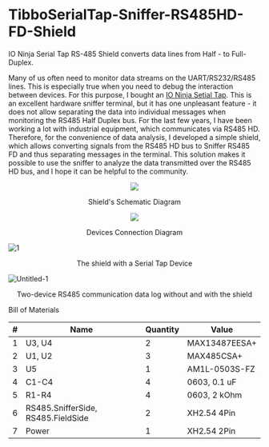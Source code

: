 # TibboSerialTap-Sniffer-RS485HD-FD-Shield
IO Ninja Serial Tap RS-485 Shield converts data lines from Half - to Full-Duplex.

Many of us often need to monitor data streams on the UART/RS232/RS485 lines. This is especially true when you need to debug the interaction between devices. For this purpose, I bought an [IO Ninja Setial Tap](https://tibbo.com/store/ninja/ninja-serial-tap.html "IO Ninja Serial Tap"). This is an excellent hardware sniffer terminal, but it has one unpleasant feature - it does not allow separating the data into individual messages when monitoring the RS485 Half Duplex bus. For the last few years, I have been working a lot with industrial equipment, which communicates via RS485 HD. Therefore, for the convenience of data analysis, I developed a simple shield, which allows converting signals from the RS485 HD bus to Sniffer RS485 FD and thus separating messages in the terminal. This solution makes it possible to use the sniffer to analyze the data transmitted over the RS485 HD bus, and I hope it can be helpful to the community.
<p align="center">
  <img src="https://user-images.githubusercontent.com/17494764/219967143-cc7fe6d0-84a6-432a-8074-188c7e40fec9.PNG"/>
</p>
<p align="center"> Shield's Schematic Diagram </p>

<p align="center">
  <img src="https://user-images.githubusercontent.com/17494764/219965195-7a487865-a1d9-4a5e-ba9f-2af2334f87fd.svg"/>
</p>
<p align="center"> Devices Connection Diagram </p>

![1](https://user-images.githubusercontent.com/17494764/219965978-43ab11a7-2eb1-4da1-99a5-cd7f082ec94b.PNG)
<p align="center"> The shield with a Serial Tap Device </p>

![Untitled-1](https://user-images.githubusercontent.com/17494764/219966213-566600e8-f113-4065-967a-13bd895060e6.png)
<p align="center">Two-device RS485 communication data log without and with the shield</p>






Bill of Materials

| #  | Name | Quantity  | Value |
| ------------- | ------------- | ------------- | ------------- |
| 1  | U3, U4  | 2 | MAX13487EESA+ |
| 2  | U1, U2  | 3 | MAX485CSA+ |
| 3  | U5  | 1 | AM1L-0503S-FZ |
| 4  | C1-C4  | 4 | 0603, 0.1 uF |
| 5  | R1-R4 | 4 | 0603, 2 kOhm |
| 6  | RS485.SnifferSide, RS485.FieldSide | 2 | XH2.54 4Pin |
| 7  | Power| 1 | XH2.54 2Pin |

